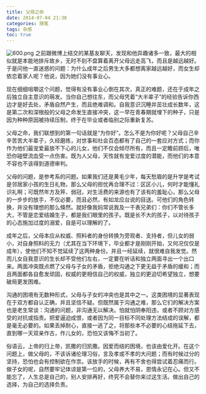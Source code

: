 ```yaml
---
title: 父母之命
date: 2014-07-04 21:38
categories: 随笔
tags: 杂感
toc: true
---
```

![600.png](http://upload-images.jianshu.io/upload_images/29336-73ccd76bb8c062be.png)
之前跟微博上结交的某基友聊天，发现和他异趣诸多一致，最大的相似就是本能地排斥故乡，无时不刻不盘算着离开父母远走高飞，而且是越远越好。于是问他一直迷惑的问题：为什么成年之后男生大多都想离家越远越好，而女生却依恋着家人呢？他说，因为她们没有事业心。

现在细细咀嚼这个问题，觉得有没有事业心倒在其次，真正的难题，还在于成年之后独立自主意识的萌发。当你自己想往东，而父母凭着“大半辈子”的经验告诉你西边才是好去处，矛盾自然产生，而且绝难调和。自我意识沉睡并茁壮成长数年，这是第二次和深根般的父母之命发生直接冲突，这一早在青春期就埋下的种子，只是因为种种原因被持续压制，终于在毕业或者临别之际重新复苏。

父母之命，我们联想到的第一句话就是“为你好”。怎么不是为你好呢？父母自己辛辛苦苦大半辈子，久经磨练，对世事和社会百态都有了自己的一套应对方式；而你作为他们最宠爱最放不下心的儿女，他们不仅会倾尽所有，而且一定瞻前顾后，唯恐你碰壁流血受一点伤害。既为人父母，天性就有宠爱过度的潜能，而他们的本意不容也不该得到道德审判。

父母的问题，是参考系的问题。如果我们还是黄毛少年，每天愁眉的是升学是考试是邻居家小孩的生日礼物，那么父母的担忧再合理不过：区区小儿，何时才能懂礼识礼啊；可既然年方及笄、弱冠，对生活费的来源也有了该有的羞耻心，那么父母的一步步的放手，不仅必要，而且必然，有如龙应台说的目送。可他们的角色转换，并没有理想的那么倏然。就好像我妈常说我及一干表兄弟们：你们不管长多大，不管是恋爱结婚生子，都是我们眼里的孩子。既是长不大的孩子，以对待孩子的心态施加过度的溺爱，自是可以理解的了。

成年之后，父母本应从权威、照料者的身份转换为旁观者、支持者，但儿女的弱小，对自身照料的无力（尤其在当下环境下，毕业都才是刚刚开始，又何况仅仅是成年），使他们不知不觉延续了这两种身份。并且一经延续，就很难自我发觉。然而儿女自我意识的生长却不受他们左右，一定要在听话和独立两面寻出一个出口来。两面冲突既点燃了父母与子女的矛盾，拒绝沟通之下更无益于矛盾的缓和；而且两面都各自愈发顽固，权威的更相信自己的权威，独立的更迫切希望独立，想要破局更发困难。

沟通的困境有无数种形式，父母与子女的冲突也是其中之一。这类困境的显著表现在于双方都自认正确，并且坚信不疑。但既然属于沟通之难，那么它们的解决方案也是老生常谈：沟通的问题，非沟通无以解决。怕就怕阴奉阳违，或者不顾对方感受的对抗或指责。把爱逼迫成恨，或者因为同一目标不同处理方法结成的误解，都是毫无必要的。如果丢掉耐心，直接一逃了之，将那些本不必要的心结拖延下去，直到哪一天双亲作古，作儿女的，恐怕又该悔不当初了。

俗语云，上帝的归上帝，凯撒的归凯撒。因爱而结的困境，也该由爱化开。在这个问题上，做父母的，不该诉诸伦理习俗，言及孝或不孝的大问题；而有时候过分的坚持，恐怕也会有控制欲在作祟。该放手的时候，再有不舍也得尝试着忍痛而行。做子女的呢，自然要牢记体谅是第一位的，父母养大不易，恩情永记在心。但又不能忘了，人生总是自己的，别人安排再好，终究不会替你来过这生活。做出自己的选择，为自己的选择负责。

